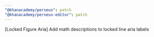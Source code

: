 ```yaml
---
"@khanacademy/perseus": patch
"@khanacademy/perseus-editor": patch
---
```


[Locked Figure Aria] Add math descriptions to locked line aria labels
